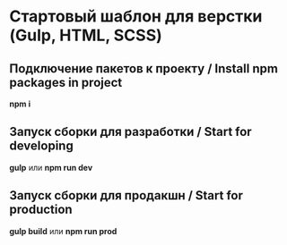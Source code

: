 # Стартовый шаблон для верстки (Gulp, HTML, SCSS)

## Подключение пакетов к проекту / Install npm packages in project

**npm i**

## Запуск сборки для разработки / Start for developing

**gulp** или **npm run dev**

## Запуск сборки для продакшн / Start for production

**gulp build** или **npm run prod**
